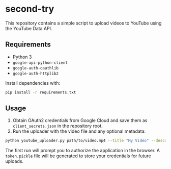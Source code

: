 # second-try

This repository contains a simple script to upload videos to YouTube using the YouTube Data API.

## Requirements

- Python 3
- `google-api-python-client`
- `google-auth-oauthlib`
- `google-auth-httplib2`

Install dependencies with:

```bash
pip install -r requirements.txt
```

## Usage

1. Obtain OAuth2 credentials from Google Cloud and save them as `client_secrets.json` in the repository root.
2. Run the uploader with the video file and any optional metadata:

```bash
python youtube_uploader.py path/to/video.mp4 --title "My Video" --description "Description" --tags tag1 tag2 --category 22 --privacy unlisted
```

The first run will prompt you to authorize the application in the browser. A `token.pickle` file will be generated to store your credentials for future uploads.
